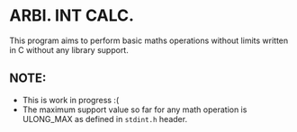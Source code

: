 # ARBI. INT CALC.
This program aims to perform basic maths operations without limits written in C without any library support. 

## NOTE:
- This is work in progress :(
- The maximum support value so far for any math operation is ULONG_MAX as defined in `stdint.h` header.
